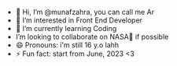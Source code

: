 - 👋 Hi, I’m @munafzahra, you can call me Ar
- 👀 I’m interested in Front End Developer
- 🌱 I’m currently learning Coding
- I’m looking to collaborate on NASA💞️ if possible
- 😄 Pronouns: i'm still 16 y.o lahh
- ⚡ Fun fact: start from June, 2023 <3

<!---
munafzahra/munafzahra is a ✨ special ✨ repository because its `README.md` (this file) appears on your GitHub profile.
You can click the Preview link to take a look at your changes.
--->

